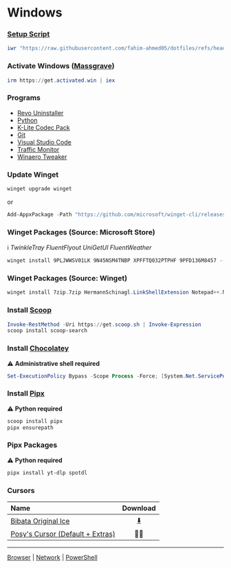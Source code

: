 # Windows

### [Setup Script](https://github.com/fahim-ahmed05/dotfiles/blob/main/ShellScripts/WindowsSetup.ps1)

```powershell
iwr "https://raw.githubusercontent.com/fahim-ahmed05/dotfiles/refs/heads/main/powershell/scripts/WindowsSetup.ps1" | iex
```

### Activate Windows ([Massgrave](https://github.com/massgravel/Microsoft-Activation-Scripts))

```powershell
irm https://get.activated.win | iex
```

### Programs

- [Revo Uninstaller](https://www.revouninstaller.com/revo-uninstaller-free-download/) 
- [Python](https://www.python.org/downloads/)
- [K-Lite Codec Pack](https://codecguide.com/download_k-lite_codec_pack_standard.htm)
- [Git](https://git-scm.com/download/win)
- [Visual Studio Code](https://code.visualstudio.com/)
- [Traffic Monitor](https://github.com/zhongyang219/TrafficMonitor/releases)
- [Winaero Tweaker](https://winaerotweaker.com/)

### Update Winget

```powershell
winget upgrade winget
```

or

```powershell
Add-AppxPackage -Path "https://github.com/microsoft/winget-cli/releases/latest/download/Microsoft.DesktopAppInstaller_8wekyb3d8bbwe.msixbundle" -ForceApplicationShutdown
```

### Winget Packages (Source: Microsoft Store)
ℹ️ _TwinkleTray FluentFlyout UniGetUI FluentWeather_

```powershell
winget install 9PLJWWSV01LK 9N45NSM4TNBP XPFFTQ032PTPHF 9PFD136M8457 --source msstore --accept-package-agreements --accept-source-agreements
```

### Winget Packages (Source: Winget)

```powershell
winget install 7zip.7zip HermannSchinagl.LinkShellExtension Notepad++.Notepad++ voidtools.Everything qBittorrent.qBittorrent Fastfetch-cli.Fastfetch Flow-Launcher.Flow-Launcher SumatraPDF.SumatraPDF aria2.aria2 Stremio.Stremio QL-Win.QuickLook AdrienAllard.FileConverter PeterPawlowski.foobar2000 th-ch.YouTubeMusic Gyan.FFmpeg --source winget --accept-package-agreements --accept-source-agreements
```

### Install [Scoop](https://scoop.sh/)
```powershell
Invoke-RestMethod -Uri https://get.scoop.sh | Invoke-Expression
scoop install scoop-search
```

### Install [Chocolatey](https://chocolatey.org/install)
⚠️ **Administrative shell required**
```powershell
Set-ExecutionPolicy Bypass -Scope Process -Force; [System.Net.ServicePointManager]::SecurityProtocol = [System.Net.ServicePointManager]::SecurityProtocol -bor 3072; iex ((New-Object System.Net.WebClient).DownloadString('https://community.chocolatey.org/install.ps1'))
```

### Install [Pipx](https://github.com/pypa/pipx)
⚠️ **Python required**
```powershell
scoop install pipx
pipx ensurepath
```
### Pipx Packages
⚠️ **Python required**
```powershell
pipx install yt-dlp spotdl
```

### Cursors

| Name | Download |
| :-- | :--: |
| [Bibata Original Ice](https://github.com/ful1e5/Bibata_Cursor) | [⬇️](https://github.com/ful1e5/Bibata_Cursor/releases/latest/download/Bibata-Original-Ice-Windows.zip) |
| [Posy's Cursor (Default + Extras)](https://www.michieldb.nl/other/cursors/) | ⛓️‍💥 |

---

[Browser](https://github.com/fahim-ahmed05/dotfiles/blob/main/docs/browser.md) | [Network](https://github.com/fahim-ahmed05/dotfiles/blob/main/docs/network.md) | [PowerShell](https://github.com/fahim-ahmed05/dotfiles/blob/main/docs/powershell.md) 